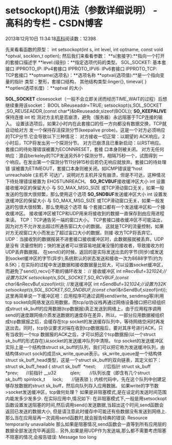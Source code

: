 
# setsockopt()用法（参数详细说明） - 高科的专栏 - CSDN博客

2013年12月10日 11:34:18[高科](https://me.csdn.net/pbymw8iwm)阅读数：12398


先来看看函数的原型：
int setsockopt(int s, int level, int optname, const void *optval, socklen_t optlen);
然后我们来看看参数：
**s(套接字):**指向一个打开的套接口描述字
**level:(级别)：**指定选项代码的类型。
SOL_SOCKET: 基本套接口
IPPROTO_IP: IPv4套接口
IPPROTO_IPV6: IPv6套接口
IPPROTO_TCP: TCP套接口
**optname(选项名)：**选项名称
**optval(选项值):**是一个指向变量的指针 类型：整形，套接口结构， 其他结构类型:linger{}, timeval{ }
**optlen(选项长度) ：**optval 的大小

**SOL_SOCKET**
closesocket（一般不会立即关闭而经历TIME_WAIT的过程）后想继续重用该socket：
BOOL bReuseaddr=TRUE;
setsockopt(s,SOL_SOCKET ,SO_REUSEADDR,(const char*)&bReuseaddr,sizeof(BOOL));
**SO_KEEPALIVE**保持连接 int
检 测对方主机是否崩溃，避免（服务器）永远阻塞于TCP连接的输入。 设置该选项后，如果2小时内在此套接口的任一方向都没有数据交换，TCP就自动给对方 发一个保持存活探测分节(keepalive probe)。这是一个对方必须响应的TCP分节.它会导致以下三种情况： 对方接收一切正常：以期望的 ACK响应。2小时后，TCP将发出另一个探测分节。
 对方已崩溃且已重新启动：以RST响应。套接口的待处理错误被置为ECONNRESET，套接 口本身则被关闭。 对方无任何响应：源自berkeley的TCP发送另外8个探测分节，相隔75秒一个，试图得到 一个响应。在发出第一个探测分节11分钟15秒后若仍无响应就放弃。套接口的待处理错 误被置为ETIMEOUT，套接口本身则被关闭。如ICMP错误是“host unreachable (主机不 可达)”，说明对方主机并没有崩溃，但是不可达，这种情况下待处理错误被置为 EHOSTUNREACH。
**SO_RCVBUF**接收缓冲区大小 int
设置接收缓冲区的保留大小
与 SO_MAX_MSG_SIZE 或TCP滑动窗口无关，如果一般发送的包很大很频繁，那么使用这个选项
**SO_SNDBUF**发送缓冲区大小 int
设置发送缓冲区的保留大小
与 SO_MAX_MSG_SIZE 或TCP滑动窗口无关，如果一般发送的包很大很频繁，那么使用这个选项
每 个套接口都有一个发送缓冲区和一个接收缓冲区。 接收缓冲区被TCP和UDP用来将接收到的数据一直保存到由应用进程来读。 TCP：TCP通告另一端的窗口大小。 TCP套接口接收缓冲区不可能溢出，因为对方不允许发出超过所通告窗口大小的数据。 这就是TCP的流量控制，如果对方无视窗口大小而发出了超过宙口大小的数据，则接 收方TCP将丢弃它。 UDP：当接收到的数据报装不进套接口接收缓冲区时，此数据报就被丢弃。UDP是没有 流量控制的；快的发送者可以很容易地就淹没慢的接收者，导致接收方的UDP丢弃数据报。
在send()的时候，返回的是实际发送出去的字节(同步)或发送到socket缓冲区的字节(异步);系统默认的状态发送和接收一次为8688字节(约为8.5K)；在实际的过程中发送数据和接收数据量比较大，可以设置socket缓冲区，而避免了send(),recv()不断的循环收发：
// 接收缓冲区
int nRecvBuf=32*1024;//设置为32K
setsockopt(s,SOL_SOCKET,SO_RCVBUF,(const char*)&nRecvBuf,sizeof(int));
//发送缓冲区
int nSendBuf=32*1024;//设置为32K
setsockopt(s,SOL_SOCKET,SO_SNDBUF,(const char*)&nSendBuf,sizeof(int));
这里再简单说一下缓冲区吧：应用程序可通过调用send(write,
 sendmsg等)利用tcp socket向网络发送应用数据，而tcp/ip协议栈再通过网络设备接口把已经组织成struct sk_buff的应用数据(tcp数据报)真正发送到网络上，由于应用程序调用send的速度跟网络介质发送数据的速度存在差异，所以，一部分应用数据被组织成tcp数据报之后，会缓存在tcp socket的发送缓存队列中，等待网络空闲时再发送出去。同时，tcp协议要求对端在收到tcp数据报后，要对其序号进行ACK，只有当收到一个tcp 数据报的ACK之后，才可以把这个tcp数据报(以一个struct
 sk_buff的形式存在)从socket的发送缓冲队列中清除。
tcp socket的发送缓冲区实际上是一个结构体struct sk_buff的队列，我们可以把它称为发送缓冲队列，由结构体struct sock的成员sk_write_queue表示。sk_write_queue是一个结构体struct sk_buff_head类型，这是一个struct sk_buff的双向链表，其定义如下：
struct sk_buff_head {
struct sk_buff  *next;      //后指针
struct sk_buff  *prev;      //前指针
__u32           qlen;       //队列长度（即含有几个struct sk_buff)
spinlock_t      lock;       //链表锁
};
内核代码中，先在这个队列中创建足够存放数据的struct sk_buff，然后向队列存入应用数据。
如果write的字节数>socket发送缓冲区，tcp做何处理？
如果是非阻塞模式,是在设定的发送时间范围内能发多少发多少.
在实际应用中,情况如下:
在非阻塞模式下,一般是用setsockopt函数设置发送阻塞的时间,然后调用send()发送数据,当超出这个时间,send函数会返回已发送的数据大小, 但是请注意此时缓存中可能还有些数据没有发送到网络上.
那么当在应用层再一次调用send函数时,就会报告经典的错误:
Resource temporarily unavailable
那么如果是阻塞情况,send函数会一直等到所有应用层的数据全部发送完毕再返回...
另外,如果是用UDP作为发送端,那么都不需要考虑阻塞不阻塞的情况,会报告错误:
Message too long



